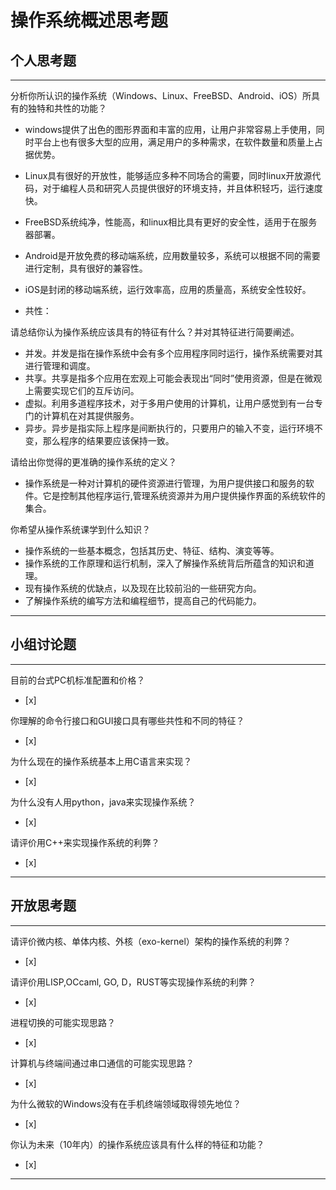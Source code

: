 # 操作系统概述思考题

## 个人思考题

---

分析你所认识的操作系统（Windows、Linux、FreeBSD、Android、iOS）所具有的独特和共性的功能？
- windows提供了出色的图形界面和丰富的应用，让用户非常容易上手使用，同时平台上也有很多大型的应用，满足用户的多种需求，在软件数量和质量上占据优势。
- Linux具有很好的开放性，能够适应多种不同场合的需要，同时linux开放源代码，对于编程人员和研究人员提供很好的环境支持，并且体积轻巧，运行速度快。
- FreeBSD系统纯净，性能高，和linux相比具有更好的安全性，适用于在服务器部署。
- Android是开放免费的移动端系统，应用数量较多，系统可以根据不同的需要进行定制，具有很好的兼容性。
- iOS是封闭的移动端系统，运行效率高，应用的质量高，系统安全性较好。

- 共性：

>  

请总结你认为操作系统应该具有的特征有什么？并对其特征进行简要阐述。
- 并发。并发是指在操作系统中会有多个应用程序同时运行，操作系统需要对其进行管理和调度。
- 共享。共享是指多个应用在宏观上可能会表现出“同时”使用资源，但是在微观上需要实现它们的互斥访问。
- 虚拟。利用多道程序技术，对于多用户使用的计算机，让用户感觉到有一台专门的计算机在对其提供服务。
- 异步。异步是指实际上程序是间断执行的，只要用户的输入不变，运行环境不变，那么程序的结果要应该保持一致。

>   

请给出你觉得的更准确的操作系统的定义？
- 操作系统是一种对计算机的硬件资源进行管理，为用户提供接口和服务的软件。它是控制其他程序运行,管理系统资源并为用户提供操作界面的系统软件的集合。

>   

你希望从操作系统课学到什么知识？
- 操作系统的一些基本概念，包括其历史、特征、结构、演变等等。
- 操作系统的工作原理和运行机制，深入了解操作系统背后所蕴含的知识和道理。
- 现有操作系统的优缺点，以及现在比较前沿的一些研究方向。
- 了解操作系统的编写方法和编程细节，提高自己的代码能力。

>   

---

## 小组讨论题

---

目前的台式PC机标准配置和价格？
- [x]  

> 

你理解的命令行接口和GUI接口具有哪些共性和不同的特征？
- [x]  

> 

为什么现在的操作系统基本上用C语言来实现？
- [x]  

>  

为什么没有人用python，java来实现操作系统？
- [x]  

>  

请评价用C++来实现操作系统的利弊？
- [x]  

>  

---

## 开放思考题

---

请评价微内核、单体内核、外核（exo-kernel）架构的操作系统的利弊？
- [x]  

>  

请评价用LISP,OCcaml, GO, D，RUST等实现操作系统的利弊？
- [x]  

>  

进程切换的可能实现思路？
- [x]  

>  

计算机与终端间通过串口通信的可能实现思路？
- [x]  

>  

为什么微软的Windows没有在手机终端领域取得领先地位？
- [x]  

>  

你认为未来（10年内）的操作系统应该具有什么样的特征和功能？
- [x]  

>  

---
